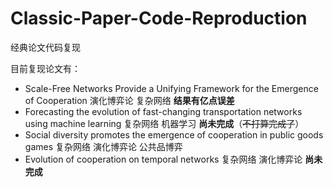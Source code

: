 # Classic-Paper-Code-Reproduction
经典论文代码复现

目前复现论文有：

* Scale-Free Networks Provide a Unifying Framework for the Emergence of Cooperation  演化博弈论  复杂网络  **结果有亿点误差**
* Forecasting the evolution of fast-changing transportation networks using machine learning 复杂网络  机器学习  **尚未完成**（~~不打算完成了~~）
* Social diversity promotes the emergence of cooperation in public goods games 复杂网络 演化博弈论 公共品博弈 
* Evolution of cooperation on temporal networks 复杂网络 演化博弈论 **尚未完成**
